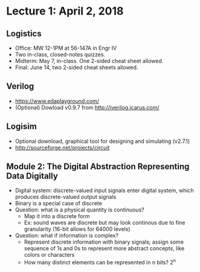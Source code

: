# Lecture 1: April 2, 2018
## Logistics
* Office: MW 12-1PM at 56-147A in Engr IV
* Two in-class, closed-notes quizzes.
* Midterm: May 7, in-class. One 2-sided cheat sheet allowed.
* Final: June 14, two 2-sided cheat sheets allowed.
## Verilog
* https://www.edaplayground.com/
* (Optional) Dowload v0.9.7 from http://iverilog.icarus.com/
## Logisim
* Optional download, graphical tool for designing and simulating (v2.7.1)
* http://sourceforge.net/projects/circuit
## Module 2: The Digital Abstraction Representing Data Digitally
* Digital system: discrete-valued input signals enter digital system, which produces discrete-valued output signals
* Binary is a special case of discrete
* Question: what is a physical quantity is continuous?
  * Map it into a discrete form
  * Ex: sound waves are discrete but may look continous due to fine granularity (16-bit allows for 64000 levels)
* Question: what if information is complex?
  * Represent discrete information with binary signals; assign some sequence of 1s and 0s to represent more abstract concepts, like colors or characters
  * How many distinct elements can be represented in n bits? 2<sup>n</sup>
  

